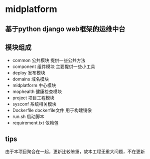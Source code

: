 # midplatform
## 基于python django web框架的运维中台
## 模块组成
- common 公共模块 提供一些公共方法
- component 组件模块 主要提供一些小工具
- deploy  发布模块
- domains 域名模块
- midplatform 中心模块
- mophealth 健康检查模块
- project 项目工程模块
- sysconf 系统相关模块
- Dockerfile dockerfile文件 用于构建镜像
- run.sh  启动脚本
- requirement.txt 依赖包


## tips
由于本项目聚合在一起，更新比较笨重，故本工程无重大问题，不在更新